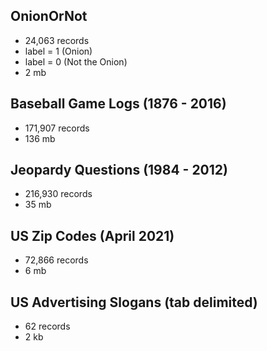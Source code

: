 
## OnionOrNot
- 24,063 records
- label = 1 (Onion)
- label = 0 (Not the Onion)
- 2 mb

## Baseball Game Logs (1876 - 2016)
- 171,907 records
- 136 mb

## Jeopardy Questions (1984 - 2012)
- 216,930 records
- 35 mb

## US Zip Codes (April 2021)
- 72,866 records
- 6 mb

## US Advertising Slogans (tab delimited)
- 62 records
- 2 kb
